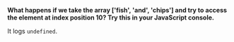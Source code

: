 **What happens if we take the array ['fish', 'and', 'chips'] and try to access the element at index position 10? Try this in your JavaScript console.**

It logs `undefined`.
